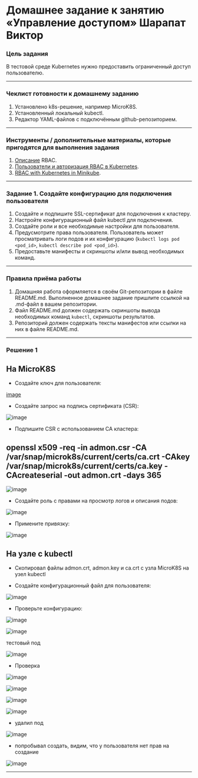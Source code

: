 # Домашнее задание к занятию «Управление доступом» Шарапат Виктор

### Цель задания

В тестовой среде Kubernetes нужно предоставить ограниченный доступ пользователю.

------

### Чеклист готовности к домашнему заданию

1. Установлено k8s-решение, например MicroK8S.
2. Установленный локальный kubectl.
3. Редактор YAML-файлов с подключённым github-репозиторием.

------

### Инструменты / дополнительные материалы, которые пригодятся для выполнения задания

1. [Описание](https://kubernetes.io/docs/reference/access-authn-authz/rbac/) RBAC.
2. [Пользователи и авторизация RBAC в Kubernetes](https://habr.com/ru/company/flant/blog/470503/).
3. [RBAC with Kubernetes in Minikube](https://medium.com/@HoussemDellai/rbac-with-kubernetes-in-minikube-4deed658ea7b).

------

### Задание 1. Создайте конфигурацию для подключения пользователя

1. Создайте и подпишите SSL-сертификат для подключения к кластеру.
2. Настройте конфигурационный файл kubectl для подключения.
3. Создайте роли и все необходимые настройки для пользователя.
4. Предусмотрите права пользователя. Пользователь может просматривать логи подов и их конфигурацию (`kubectl logs pod <pod_id>`, `kubectl describe pod <pod_id>`).
5. Предоставьте манифесты и скриншоты и/или вывод необходимых команд.

------

### Правила приёма работы

1. Домашняя работа оформляется в своём Git-репозитории в файле README.md. Выполненное домашнее задание пришлите ссылкой на .md-файл в вашем репозитории.
2. Файл README.md должен содержать скриншоты вывода необходимых команд `kubectl`, скриншоты результатов.
3. Репозиторий должен содержать тексты манифестов или ссылки на них в файле README.md.

------

### Решение 1

## На MicroK8S

* Создайте ключ для пользователя:

[image](https://github.com/user-attachments/assets/34a4b799-1d1d-4716-a65b-dbf09def19d2)

* Создайте запрос на подпись сертификата (CSR):

![image](https://github.com/user-attachments/assets/09734093-d9a2-4179-9e9e-808007d7463d)

* Подпишите CSR с использованием CA кластера:

## openssl x509 -req -in admon.csr -CA /var/snap/microk8s/current/certs/ca.crt -CAkey /var/snap/microk8s/current/certs/ca.key -CAcreateserial -out admon.crt -days 365

![image](https://github.com/user-attachments/assets/7073caeb-7657-440c-b5c1-ff72c4a20e2f)

* Создайте роль с правами на просмотр логов и описания подов:

![image](https://github.com/user-attachments/assets/40bff339-d31c-4f2e-a2e6-edad5f950d30)

* Примените привязку:

![image](https://github.com/user-attachments/assets/ea84717a-c985-463e-a417-3ad9b264b18f)


## На узле с kubectl 

* Скопировал файлы admon.crt, admon.key и ca.crt с узла MicroK8S на узел kubectl

* Создайте конфигурационный файл для пользователя:

![image](https://github.com/user-attachments/assets/79e05edd-8c11-49b0-8bc0-83fe05bd8895)

* Проверьте конфигурацию:

![image](https://github.com/user-attachments/assets/fe31c524-34b8-4105-97b2-60875e91413a)

![image](https://github.com/user-attachments/assets/cc8456d6-435a-4213-a296-b88fe155c2e0)

тестовый под

![image](https://github.com/user-attachments/assets/0a99e576-c264-4cb6-b136-a26abad9c390)

* Проверка

![image](https://github.com/user-attachments/assets/93ae291a-44f5-4449-9af6-723f0d3513fd)

![image](https://github.com/user-attachments/assets/087e5446-61d6-420c-b8b7-d598a70d7bab)

![image](https://github.com/user-attachments/assets/ff4c97dd-4015-4620-b3c6-f3bf631873cd)

![image](https://github.com/user-attachments/assets/7036e63e-cb96-4db5-9e88-664e93fb1cf5)
 

* удалил под

![image](https://github.com/user-attachments/assets/d5e0be13-121e-4069-9d89-676ee2d73e75)

* попробывал создать, видим, что у пользователя нет прав на создание

![image](https://github.com/user-attachments/assets/5919a390-5059-4e9a-b8c9-19a9ff3b28d0)



---

